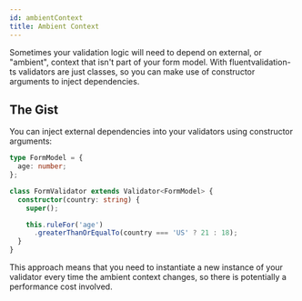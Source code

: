 ```yaml
---
id: ambientContext
title: Ambient Context
---
```


Sometimes your validation logic will need to depend on external, or "ambient", context that isn't part of your form model. With fluentvalidation-ts validators are just classes, so you can make use of constructor arguments to inject dependencies.

## The Gist

You can inject external dependencies into your validators using constructor arguments:

```typescript
type FormModel = {
  age: number;
};

class FormValidator extends Validator<FormModel> {
  constructor(country: string) {
    super();

    this.ruleFor('age')
      .greaterThanOrEqualTo(country === 'US' ? 21 : 18);
  }
}
```

This approach means that you need to instantiate a new instance of your validator every time the ambient context changes, so there is potentially a performance cost involved.
